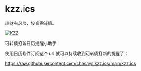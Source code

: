 # kzz.ics

理财有风险，投资需谨慎。

[![KZZ](https://github.com/chasays/kzz.ics/actions/workflows/main.yml/badge.svg)](https://github.com/chasays/kzz.ics/actions/workflows/main.yml)

可转债打新日历提醒小助手

使用日历软件订阅这个 url 就可以持续收到可转债打新的提醒了：

https://raw.githubusercontent.com/chasays/kzz.ics/main/kzz.ics
